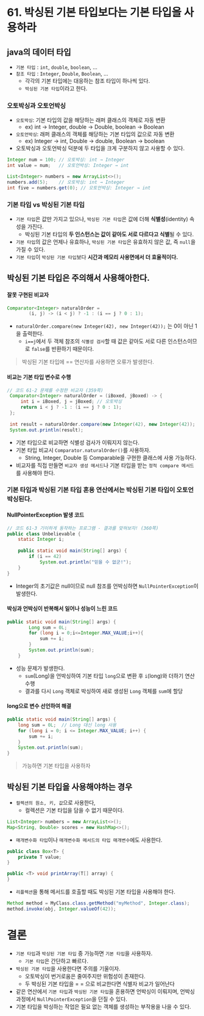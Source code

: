 # 61. 박싱된 기본 타입보다는 기본 타입을 사용하라
## java의 데이터 타입
- `기본 타입` : `int`, `double`, `boolean`, ...
- `참조 타입` : `Integer`, `Double`, `Boolean`, ...
    - 각각의 기본 타입에는 대응하는 참조 타입이 하나씩 있다.
    - `박싱된 기본 타입`이라고 한다.

### 오토박싱과 오토언박싱
- `오토박싱`: 기본 타입의 값을 해당하는 래퍼 클래스의 객체로 자동 변환
    - ex) int → Integer, double → Double, boolean → Boolean
- `오토언박싱`: 래퍼 클래스의 객체를 해당하는 기본 타입의 값으로 자동 변환
    - ex) Integer → int, Double → double, Boolean → boolean
- 오토박싱과 오토언박싱 덕분에 두 타입을 크게 구분하지 않고 사용할 수 있다.
```java
Integer num = 100; // 오토박싱: int → Integer
int value = num;   // 오토언박싱: Integer → int

List<Integer> numbers = new ArrayList<>();
numbers.add(5);    // 오토박싱: int → Integer
int five = numbers.get(0); // 오토언박싱: Integer → int
```

### 기본 타입 vs 박싱된 기본 타입
- `기본 타입`은 값만 가지고 있으나, `박싱된 기본 타입`은 값에 더해 **식별성**(identity) 속성을 가진다.
    - 박싱된 기본 타입의 **두 인스턴스는 값이 같아도 서로 다르다고 식별**될 수 있다.
- `기본 타입`의 값은 언제나 유효하나, `박싱된 기본 타입`은 유효하지 않은 값, 즉 `null`을 가질 수 있다.
- `기본 타입`이 `박싱된 기본 타입`보다 **시간과 메모리 사용면에서 더 효율적이다.**

## 박싱된 기본 타입은 주의해서 사용해아한다.
#### 잘못 구현된 비교자
```java
Comparator<Integer> naturalOrder =  
        (i, j) -> (i < j) ? -1 : (i == j ? 0 : 1);
```
- `naturalOrder.compare(new Integer(42), new Integer(42));` 는 0이 아닌 1을 출력한다.
    - `i==j`에서 두 객체 참조의 `식별성 검사`할 때 값은 같아도 서로 다른 인스턴스이므로 `false`를 반환하기 때문이다.
> 박싱된 기본 타입에 == 연산자를 사용하면 오류가 발생한다.

#### 비교는 기본 타입 변수로 수행
```java
// 코드 61-2 문제를 수정한 비교자 (359쪽)  
 Comparator<Integer> naturalOrder = (iBoxed, jBoxed) -> {  
     int i = iBoxed, j = jBoxed; // 오토박싱  
     return i < j ? -1 : (i == j ? 0 : 1);  
 };  
  
 int result = naturalOrder.compare(new Integer(42), new Integer(42));  
 System.out.println(result);
```
- 기본 타입으로 비교하면 식별성 검사가 이뤄지지 않는다.
- 기본 타입 비교시 `Comparator.naturalOrder()`를 사용하자.
    - String, Integer, Double 등 Comparable을 구현한 클래스에 사용 가능하다.
- 비교자를 직접 만들면 `비교자 생성 메서드`나 기본 타입을 받는 `정적 compare 메서드`를 사용해야 한다.

### 기본 타입과 박싱된 기본 타입 혼용 연산에서는 박싱된 기본 타입이 오토언박싱된다.
#### NullPointerException 발생 코드
```java
// 코드 61-3 기이하게 동작하는 프로그램 - 결과를 맞혀보자! (360쪽)  
public class Unbelievable {  
    static Integer i;  
  
    public static void main(String[] args) {  
        if (i == 42)  
            System.out.println("믿을 수 없군!");  
    }  
}
```
- Integer의 초기값은 null이므로 null 참조를 언박싱하면 `NullPointerException`이 발생한다.

#### 박싱과 언박싱이 반복해서 일어나 성능이 느린 코드
```java
public static void main(String[] args) {  
		Long sum = 0L;
		for (long i = 0;i<=Integer.MAX_VALUE;i++){
			sum += i;
		}
        System.out.println(sum);    
    } 
```
- 성능 문제가 발생한다.
    - `sum`(Long)을 언박싱하여 기본 타입 `long`으로 변환 후 `i`(long)와 더하기 연산 수행
    - 결과를 다시 `Long` 객체로 박싱하여 새로 생성된 `Long` 객체를 `sum`에 할당

#### long으로 변수 선언하여 해결
```java
public static void main(String[] args) {  
    long sum = 0L;  // Long 대신 long 사용
    for (long i = 0; i <= Integer.MAX_VALUE; i++) {
        sum += i;
    }
    System.out.println(sum);    
}
```
> 가능하면 기본 타입을 사용하자

## 박싱된 기본 타입을 사용해야하는 경우
- `컬렉션의 원소, 키, 값`으로 사용한다,
    - 컬렉션은 기본 타입을 담을 수 없기 때문이다.
```java
List<Integer> numbers = new ArrayList<>();  
Map<String, Double> scores = new HashMap<>(); 
```
- `매개변수화 타입`이나 `매개변수화 메서드의 타입 매개변수`에도 사용한다.
```java
public class Box<T> {  
    private T value;
}

public <T> void printArray(T[] array) { 
}
```
- `리플렉션`을 통해 메서드를 호출할 때도 박싱된 기본 타입을 사용해야 한다.
```java
Method method = MyClass.class.getMethod("myMethod", Integer.class);  
method.invoke(obj, Integer.valueOf(42));  
```

# 결론
- `기본 타입`과 `박싱된 기본 타입` 중 가능하면 `기본 타입`을 사용하자.
    - `기본 타입`은 간단하고 빠르다.
- `박싱된 기본 타입`을 사용한다면 주의를 기울이자.
    - 오토박싱이 번거로움은 줄여주지만 위험성이 존재한다.
    - 두 박싱된 기본 타입을 = = 으로 비교한다면 식별자 비교가 일어난다
- 같은 연산에서 `기본 타입`과 `박싱된 기본 타입`을 혼용하면 언박싱이 이뤄지며, 언박싱 과정에서 `NullPointerException`을 던질 수 있다.
- 기본 타입을 박싱하는 작업은 필요 없는 객체를 생성하는 부작용을 나을 수 있다.



